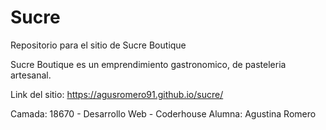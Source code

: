 # Sucre
Repositorio para el sitio de Sucre Boutique

Sucre Boutique es un emprendimiento gastronomico, de pasteleria artesanal.

Link del sitio: https://agusromero91.github.io/sucre/

Camada: 18670 - Desarrollo Web - Coderhouse
Alumna: Agustina Romero
